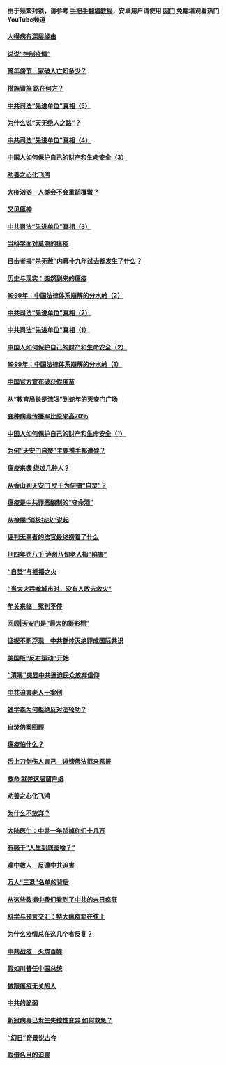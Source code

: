 #### 由于频繁封锁，请参考 [手把手翻墙教程](https://github.com/gfw-breaker/guides/wiki/)，安卓用户请使用 [网门](https://github.com/gfw-breaker/nogfw/blob/master/dl.md?t=02221600) 免翻墙观看热门YouTube频道 

#### [人得病有深层缘由](../pages/19/420864.md?t=02221600) 

#### [说说“控制疫情”](../pages/19/420831.md?t=02221600) 

#### [离年傍节　家破人亡知多少？](../pages/19/420563.md?t=02221600) 

#### [措施错施  路在何方？](../pages/19/420076.md?t=02221600) 

#### [中共司法“先进单位”真相（5）](../pages/19/419453.md?t=02221600) 

#### [为什么说“天无绝人之路”？](../pages/19/419618.md?t=02221600) 

#### [中共司法“先进单位”真相（4）](../pages/19/419452.md?t=02221600) 

#### [中国人如何保护自己的财产和生命安全（3）](../pages/19/419405.md?t=02221600) 

#### [劝善之心化飞鸿](../pages/19/418758.md?t=02221600) 

#### [大疫汹汹　人类会不会重蹈覆辙？](../pages/19/419691.md?t=02221600) 

#### [又见瘟神](../pages/19/419225.md?t=02221600) 

#### [中共司法“先进单位”真相（3）](../pages/19/419451.md?t=02221600) 

#### [当科学面对莫测的瘟疫](../pages/19/419625.md?t=02221600) 

#### [目击者揭“杀无赦”内幕十九年过去都发生了什么？](../pages/19/419617.md?t=02221600) 

#### [历史与现实：突然到来的瘟疫](../pages/19/419619.md?t=02221600) 

#### [1999年：中国法律体系崩解的分水岭（2）](../pages/19/419455.md?t=02221600) 

#### [中共司法“先进单位”真相（2）](../pages/19/419450.md?t=02221600) 

#### [中共司法“先进单位”真相（1）](../pages/19/419449.md?t=02221600) 

#### [中国人如何保护自己的财产和生命安全（2）](../pages/19/419404.md?t=02221600) 

#### [1999年：中国法律体系崩解的分水岭（1）](../pages/19/419454.md?t=02221600) 

#### [中国官方宣布破获假疫苗](../pages/19/419504.md?t=02221600) 

#### [从“教育局长是流氓”到蛇年的天安门广场](../pages/19/419470.md?t=02221600) 

#### [变种病毒传播率比原来高70％](../pages/19/419456.md?t=02221600) 

#### [中国人如何保护自己的财产和生命安全（1）](../pages/19/419403.md?t=02221600) 

#### [为何“天安门自焚”主要推手都遭殃？](../pages/19/419348.md?t=02221600) 

#### [瘟疫来袭 绕过几种人？](../pages/19/419349.md?t=02221600) 

#### [从香山到天安门 罗干为何搞“自焚”？](../pages/19/419270.md?t=02221600) 

#### [瘟疫是中共罪恶酿制的“夺命酒”](../pages/19/419223.md?t=02221600) 

#### [从徐栩“消极抗灾”说起](../pages/19/419224.md?t=02221600) 

#### [诬判无辜者的法官最终捞着了什么](../pages/19/419268.md?t=02221600) 

#### [刑四年罚八千 泸州八旬老人指“陷害”](../pages/19/419232.md?t=02221600) 

#### [“自焚”与插播之火](../pages/19/419226.md?t=02221600) 

#### [“当大火吞噬城市时，没有人敢去救火”](../pages/19/419077.md?t=02221600) 

#### [年关来临　冤判不停](../pages/19/419093.md?t=02221600) 

#### [回顾|天安门是“最大的摄影棚”](../pages/19/380866.md?t=02221600) 

#### [证据不断浮现　中共群体灭绝罪成国际共识](../pages/19/419031.md?t=02221600) 

#### [美国版“反右运动”开始](../pages/19/419030.md?t=02221600) 

#### [“清零”突显中共逼迫民众放弃信仰](../pages/19/418995.md?t=02221600) 

#### [中共迫害老人十案例](../pages/19/418831.md?t=02221600) 

#### [钱学森为何拒绝反对法轮功？](../pages/19/418905.md?t=02221600) 

#### [自焚伪案回顾](../pages/19/418799.md?t=02221600) 

#### [瘟疫怕什么？](../pages/19/418800.md?t=02221600) 

#### [舌上刀剑伤人害己　诽谤佛法招来恶报](../pages/19/418731.md?t=02221600) 

#### [救命 就差这层窗户纸](../pages/19/418706.md?t=02221600) 

#### [劝善之心化飞鸿](../pages/19/416766.md?t=02221600) 

#### [为什么不放弃？](../pages/19/418691.md?t=02221600) 

#### [大陆医生：中共一年杀掉你们十几万](../pages/19/418670.md?t=02221600) 

#### [有感于“人生到底图啥？”](../pages/19/418624.md?t=02221600) 

#### [难中救人　反遭中共迫害](../pages/19/418414.md?t=02221600) 

#### [万人“三退”名单的背后](../pages/19/418505.md?t=02221600) 

#### [从这些数据中我们看到了中共的末日疯狂](../pages/19/418420.md?t=02221600) 

#### [科学与预言交汇：特大瘟疫箭在弦上](../pages/19/418266.md?t=02221600) 

#### [为什么疫情总在这几个省反复？](../pages/19/418219.md?t=02221600) 

#### [中共战疫　火烧百姓](../pages/19/418220.md?t=02221600) 

#### [假如川普任中国总统](../pages/19/418174.md?t=02221600) 

#### [做跟瘟疫无关的人](../pages/19/418171.md?t=02221600) 

#### [中共的脆弱](../pages/19/418196.md?t=02221600) 

#### [新冠病毒已发生失控性变异 如何救急？](../pages/19/418032.md?t=02221600) 

#### [“幻日”奇景说古今](../pages/19/418033.md?t=02221600) 

#### [假借名目的迫害](../pages/19/418055.md?t=02221600) 

